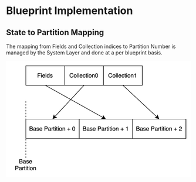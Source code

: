 # Blueprint Implementation

## State to Partition Mapping

The mapping from Fields and Collection indices to Partition Number is managed by the System Layer
and done at a per blueprint basis. 

![](bp_partition_mapping.drawio.svg)